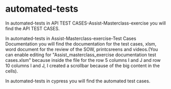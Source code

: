 # automated-tests
In automated-tests in API TEST CASES-Assist-Masterclass-exercise you will find the API TEST CASES.

In automated-tests in Assist-Masterclass-exercise-Test Cases Documentation you will find the documentation for the test cases, xlsm, word document for the review of the SOW, printcsreens and videos.(You can enable editing for "Assist_masterclass_exercise documentation test cases.xlsm" because inside the file for the row 5 columns I and J and row 10 columns I and J, I created a scrollbar because of the big content in the cells).

In automated-tests in cypress you will find the automated test cases.

